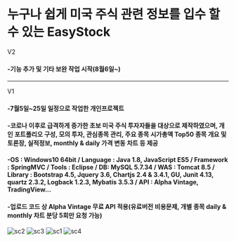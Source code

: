 # 누구나 쉽게 미국 주식 관련 정보를 입수 할 수 있는 EasyStock

V2
#### -기능 추가 및 기타 보완 작업 시작(8월6일~)

***

V1
#### -7월5일~25일 일정으로 작업한 개인프로젝트
#### -코로나 이후로 급격하게 증가한 초보 미국 주식 투자자들을 대상으로 제작하였으며, 개인 포트폴리오 구성, 모의 투자, 관심종목 관리, 주요 종목 시가총액 Top50 종목 개요 및 토론장, 실적정보, monthly & daily 가격 변동 차트 등 제공
#### -OS : Windows10 64bit / Language : Java 1.8, JavaScript ES5 / Framework : SpringMVC / Tools : Eclipse / DB: MySQL 5.7.34 / WAS : Tomcat 8.5 / Library : Bootstrap 4.5, Jquery 3.6, Chartjs 2.4 & 3.4.1, GU, Junit 4.13, quartz 2.3.2, Logback 1.2.3, Mybatis 3.5.3 / API : Alpha Vintage, TradingView...
#### -업로드 코드 상 Alpha Vintage 무료 API 적용(유료버전 비용문제, 개별 종목 daily & monthly 차트 분당 5회만 요청 가능)


![sc2](https://user-images.githubusercontent.com/62887609/127588062-f81e8daf-d5fd-4f1e-9e16-1621c81b4d45.png)
![sc3](https://user-images.githubusercontent.com/62887609/127588063-b51ed417-83ff-4e5d-9bad-23c922983295.png)
![sc1](https://user-images.githubusercontent.com/62887609/127588059-8ac9e7ed-bbc5-4f55-8ff7-95b222cf3d5e.png)
![sc4](https://user-images.githubusercontent.com/62887609/127588064-1db9d81b-5c08-49b3-b102-70b79c22ec7e.png)
